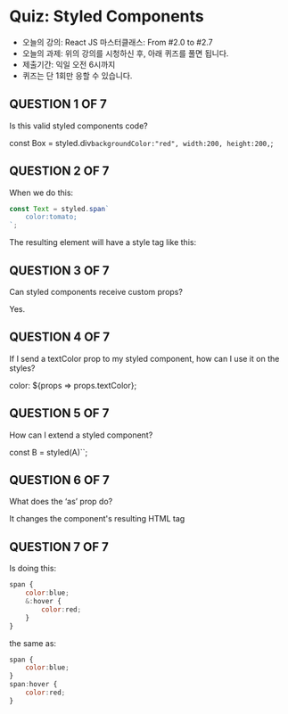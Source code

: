# Quiz: Styled Components

- 오늘의 강의: React JS 마스터클래스: From #2.0 to #2.7
- 오늘의 과제: 위의 강의를 시청하신 후, 아래 퀴즈를 풀면 됩니다.
- 제출기간: 익일 오전 6시까지
- 퀴즈는 단 1회만 응할 수 있습니다.

## QUESTION 1 OF 7

Is this valid styled components code?

const Box = styled.div`
    backgroundColor:"red",
    width:200,
    height:200,
`;

## QUESTION 2 OF 7

When we do this:

```js
const Text = styled.span`
    color:tomato;
`;
```

The resulting element will have a style tag like this:

<span style="color:tomato;"></span>

## QUESTION 3 OF 7

Can styled components receive custom props?

Yes.

## QUESTION 4 OF 7

If I send a textColor prop to my styled component, how can I use it on the styles?

color: ${props => props.textColor};

## QUESTION 5 OF 7

How can I extend a styled component?

const B = styled(A)``;

## QUESTION 6 OF 7

What does the ‘as’ prop do?

It changes the component's resulting HTML tag

## QUESTION 7 OF 7

Is doing this:

```js
span {
    color:blue;
    &:hover {
        color:red;
    }
}
```

the same as:

```js
span {
    color:blue;
}
span:hover {
    color:red;
}
```
